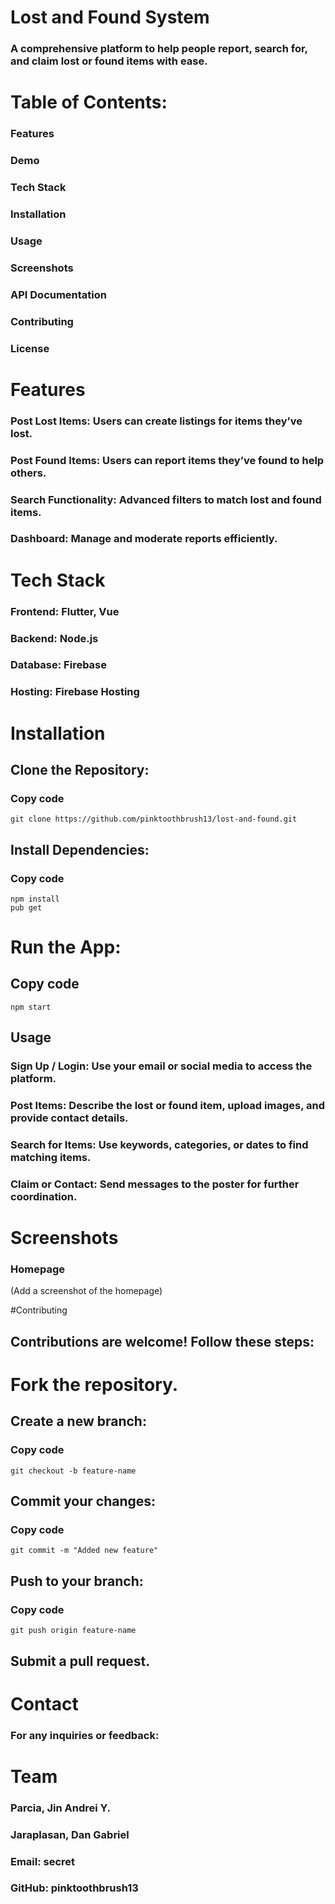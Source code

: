 # Lost and Found System
### A comprehensive platform to help people report, search for, and claim lost or found items with ease.

# Table of Contents:
### Features
### Demo
### Tech Stack
### Installation
### Usage
### Screenshots
### API Documentation
### Contributing
### License

# Features
### Post Lost Items: Users can create listings for items they’ve lost.
### Post Found Items: Users can report items they’ve found to help others.
### Search Functionality: Advanced filters to match lost and found items.
### Dashboard: Manage and moderate reports efficiently.

# Tech Stack
### Frontend: Flutter, Vue
### Backend: Node.js 
### Database: Firebase 
### Hosting: Firebase Hosting 

# Installation
## Clone the Repository:
### Copy code
`git clone https://github.com/pinktoothbrush13/lost-and-found.git`    
## Install Dependencies: 
### Copy code
`npm install`  
`pub get`

# Run the App:
## Copy code
`npm start`  
## Usage
### Sign Up / Login: Use your email or social media to access the platform.
### Post Items: Describe the lost or found item, upload images, and provide contact details.
### Search for Items: Use keywords, categories, or dates to find matching items.
### Claim or Contact: Send messages to the poster for further coordination.

# Screenshots
### Homepage
(Add a screenshot of the homepage)

#Contributing
## Contributions are welcome! Follow these steps:

# Fork the repository.
## Create a new branch:
### Copy code
`git checkout -b feature-name`  
## Commit your changes:
### Copy code
`git commit -m "Added new feature"  `
## Push to your branch:
### Copy code
`git push origin feature-name ` 
## Submit a pull request.

# Contact
### For any inquiries or feedback:

# Team

### Parcia, Jin Andrei Y.

### Jaraplasan, Dan Gabriel

### Email: secret
### GitHub: pinktoothbrush13
